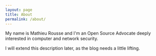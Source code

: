 ```yaml
---
layout: page
title: About
permalink: /about/
---
```


My name is Mathieu Rousse and I'm an Open Source Advocate deeply interested in computer and network security.

I will extend this description later, as the blog needs a little lifting.
